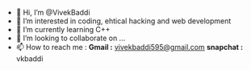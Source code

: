 - 👋 Hi, I’m @VivekBaddi
- 👀 I’m interested in coding, ehtical hacking and web development
- 🌱 I’m currently learning C++
- 💞️ I’m looking to collaborate on ...
- 📫 How to reach me :
      <b>Gmail :</b> vivekbaddi595@gmail.com
      <b>snapchat :</b> vkbaddi

<!---
VivekBaddi/VivekBaddi is a ✨ special ✨ repository because its `README.md` (this file) appears on your GitHub profile.
You can click the Preview link to take a look at your changes.
--->

